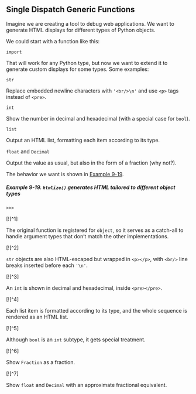 ## Single Dispatch Generic Functions

Imagine we are creating a tool to debug web applications. We want to generate HTML displays for different types of Python objects.

We could start with a function like this:

```
import
```

That will work for any Python type, but now we want to extend it to generate custom displays for some types. Some examples:

`str`

Replace embedded newline characters with `'<br/>\n'` and use `<p>` tags instead of `<pre>`.

`int`

Show the number in decimal and hexadecimal (with a special case for `bool`).

`list`

Output an HTML list, formatting each item according to its type.

`float` and `Decimal`

Output the value as usual, but also in the form of a fraction (why not?).

The behavior we want is shown in [Example 9-19](#singledispatch_demo).

##### Example 9-19. `htmlize()` generates HTML tailored to different object types

```
>>> 
```

[![^1]

The original function is registered for `object`, so it serves as a catch-all to handle argument types that don’t match the other implementations.

[![^2]

`str` objects are also HTML-escaped but wrapped in `<p></p>`, with `<br/>` line breaks inserted before each `'\n'`.

[![^3]

An `int` is shown in decimal and hexadecimal, inside `<pre></pre>`.

[![^4]

Each list item is formatted according to its type, and the whole sequence is rendered as an HTML list.

[![^5]

Although `bool` is an `int` subtype, it gets special treatment.

[![^6]

Show `Fraction` as a fraction.

[![^7]

Show `float` and `Decimal` with an approximate fractional equivalent.